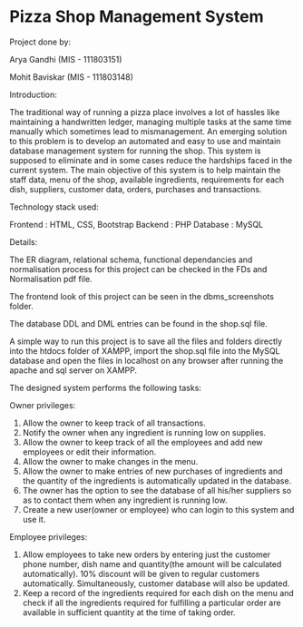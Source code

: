 # Pizza Shop Management System

Project done by:

Arya Gandhi (MIS - 111803151)

Mohit Baviskar (MIS - 111803148)


Introduction:

The traditional way of running a pizza place involves a lot of hassles like maintaining a handwritten ledger, managing multiple tasks at the same time manually which sometimes lead to mismanagement. An emerging solution to this problem is to develop an automated and easy to use and maintain database management system for running the shop. This system is supposed to eliminate and in some cases reduce the hardships faced in the current system. The main objective of this system is to help maintain the staff data, menu of the shop, available ingredients, requirements for each dish, suppliers, customer data, orders, purchases and transactions.


Technology stack used:

Frontend : HTML, CSS, Bootstrap
Backend : PHP
Database : MySQL


Details:

The ER diagram, relational schema, functional dependancies and normalisation process for this project can be checked in the FDs and Normalisation pdf file.

The frontend look of this project can be seen in the dbms_screenshots folder.

The database DDL and DML entries can be found in the shop.sql file.

A simple way to run this project is to save all the files and folders directly into the htdocs folder of XAMPP, import the shop.sql file into the MySQL database and open the files in localhost on any browser after running the apache and sql server on XAMPP.


The designed system performs the following tasks:

Owner privileges:
1) Allow the owner to keep track of all transactions.
2) Notify the owner when any ingredient is running low on supplies.
3) Allow the owner to keep track of all the employees and add new employees or edit their information.
4) Allow the owner to make changes in the menu.
5) Allow the owner to make entries of new purchases of ingredients and the quantity of the ingredients is automatically updated in the database.
6) The owner has the option to see the database of all his/her suppliers so as to contact them when any ingredient is running low.
7) Create a new user(owner or employee) who can login to this system and use it.

Employee privileges:
1) Allow employees to take new orders by entering just the customer phone number, dish name and quantity(the amount will be calculated automatically). 10% discount will be given to regular customers automatically. Simultaneously, customer database will also be updated.
2) Keep a record of the ingredients required for each dish on the menu and check if all the ingredients required for fulfilling a particular order are available in sufficient quantity at the time of taking order.
